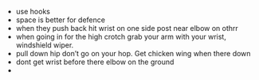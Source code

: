  - use hooks
 - space is better for defence
 - when they push back hit wrist on one side post near elbow on othrr
 - when going in for the high crotch grab your arm with your wrist, windshield wiper.
 - pull down hip don’t go on your hop. Get chicken wing when there down
 - dont get wrist before there elbow on the ground
 - 
<!--stackedit_data:
eyJoaXN0b3J5IjpbLTE2MDY5OTM2NThdfQ==
-->